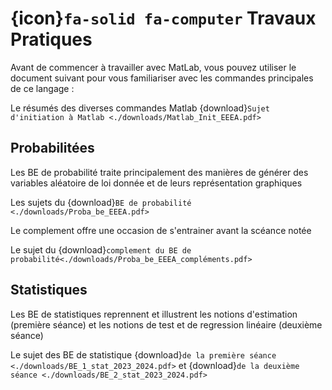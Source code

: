 # {icon}`fa-solid fa-computer` Travaux Pratiques

Avant de commencer à travailler avec MatLab, vous pouvez utiliser le document suivant pour vous familiariser avec les commandes principales de ce langage :

<i class="fas fa-file-pdf" style="color: red;"></i> Le résumés des diverses commandes Matlab {download}`Sujet d'initiation à Matlab <./downloads/Matlab_Init_EEEA.pdf>`


## Probabilitées 

Les BE de probabilité traite principalement des manières de générer des variables aléatoire de loi donnée et de leurs représentation graphiques

<i class="fas fa-file-pdf" style="color: red;"></i> Les sujets du {download}`BE de probabilité <./downloads/Proba_be_EEEA.pdf>`

Le complement offre une occasion de s'entrainer avant la scéance notée 

<i class="fas fa-file-pdf" style="color: red;"></i> Le sujet du {download}`complement du BE de probabilité<./downloads/Proba_be_EEEA_compléments.pdf>`

## Statistiques

Les BE de statistiques reprennent et illustrent les notions d'estimation (première séance) et les notions de test et de regression linéaire (deuxième séance)

<i class="fas fa-file-pdf" style="color: red;"></i> Le sujet des BE de statistique {download}`de la première séance <./downloads/BE_1_stat_2023_2024.pdf>` et {download}`de la deuxième séance <./downloads/BE_2_stat_2023_2024.pdf>`